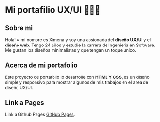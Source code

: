 # Mi portafilio UX/UI 👩🏻‍💻

## Sobre mi
Hola! 𖹭 mi nombre es Ximena y soy una apsionada del **diseño UX/UI** y el **diseño web**. Tengo 24 años y estudie la carrera de Ingenieria en Software. Me gustan los diseños minimalistas y que tengan un toque unico.

## Acerca de mi portafolio
Este proyecto de portafolio lo desarrolle con **HTML Y CSS**, es un diseño simple y responsivo para mostrar algunos de mis trabajos en el area de diseño UX/UI.

## Link a Pages
Link a Github Pages [GitHub Pages](https://ximenav26.github.io/portafolio-ui-ux/).



